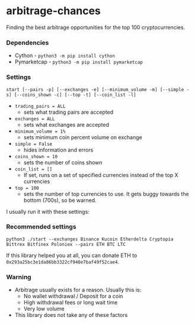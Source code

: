 # arbitrage-chances
Finding the best arbitrage opportunities for the top 100 cryptocurrencies.

### Dependencies
 + Cython - `python3 -m pip install cython`
 + Pymarketcap - `python3 -m pip install pymarketcap`
 

### Settings
`start [--pairs -p] [--exchanges -e] [--minimum_volume -m] [--simple -s] [--coins_shown -c] [--top -t] [--coin_list -l]`

+ `trading_pairs = ALL`
  + sets what trading pairs are accepted
+ `exchanges = ALL`
  + sets what exchanges are accepted
+ `minimum_volume = 1%`
  + sets minimum coin percent volume on exchange
+ `simple = False`
  + hides information and errors
+ `coins_shown = 10`
  + sets the number of coins shown
+ `coin_list = []`
  + If set, runs on a set of specified currencies instead of the top X currencies
+ `top = 100`
  + sets the number of top currencies to use. It gets buggy towards the bottom (700s), so be warned.

I usually run it with these settings:   

### Recommended settings
`python3 ./start --exchanges Binance Kucoin Etherdelta Cryptopia Bittrex Bitfinex Poloniex --pairs ETH BTC LTC`

If this library helped you at all, you can donate ETH to `0x293a25bc3e1da86bb3322cf940e7baf49f52cae4`.

### Warning
+ Arbitrage usually exists for a reason. Usually this is:
  + No wallet withdrawal / Deposit for a coin
  + High withdrawal fees or long wait time
  + Very low volume
+ This library does not take any of these factors 
